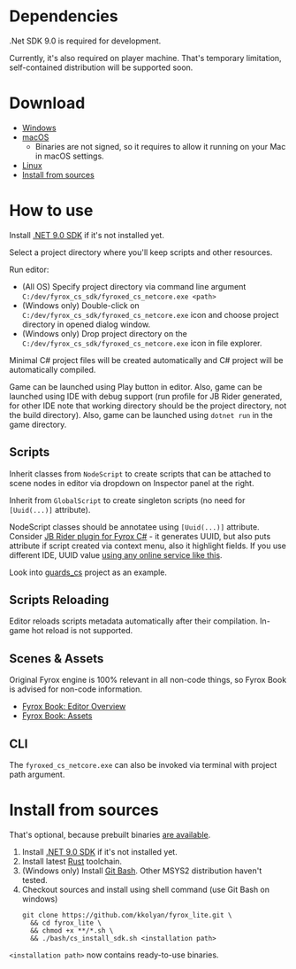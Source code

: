 # Dependencies

.Net SDK 9.0 is required for development.

Currently, it's also required on player machine. That's temporary limitation, self-contained distribution will be
supported soon.

# Download

* [Windows](https://github.com/kkolyan/fyrox_lite_bin/raw/refs/heads/0.1.0/fyrox_csharp-0.1.0-win.zip)
* [macOS](https://github.com/kkolyan/fyrox_lite_bin/raw/refs/heads/0.1.0/fyrox_csharp-0.1.0-macos.zip)
    * Binaries are not signed, so it requires to allow it running on your Mac in macOS settings.
* [Linux](https://github.com/kkolyan/fyrox_lite_bin/raw/refs/heads/0.1.0/fyrox_csharp-0.1.0-linux.zip)
* [Install from sources](#install-from-sources)

# How to use

Install [.NET 9.0 SDK](https://dotnet.microsoft.com/en-us/download/dotnet) if it's not installed yet.

Select a project directory where you'll keep scripts and other resources.

Run editor:

* (All OS) Specify project directory via command line argument `C:/dev/fyrox_cs_sdk/fyroxed_cs_netcore.exe <path>`
* (Windows only) Double-click on `C:/dev/fyrox_cs_sdk/fyroxed_cs_netcore.exe` icon and choose project directory in
  opened
  dialog window.
* (Windows only) Drop project directory on the `C:/dev/fyrox_cs_sdk/fyroxed_cs_netcore.exe` icon in file explorer.

Minimal C# project files will be created automatically and C# project will be automatically compiled.

Game can be launched using Play button in editor. Also, game can be launched using IDE with debug support (run profile
for JB Rider generated, for other IDE note that working directory should be the project directory, not the build
directory). Also, game can be launched using `dotnet run` in the game directory.

## Scripts

Inherit classes from `NodeScript` to create scripts that can be attached to scene nodes in editor via dropdown on
Inspector panel at the right.

Inherit from `GlobalScript` to create singleton scripts (no need for `[Uuid(...)]` attribute).

NodeScript classes should be annotatee using `[Uuid(...)]`
attribute.
Consider [JB Rider plugin for Fyrox C#](https://plugins.jetbrains.com/plugin/27613-fyroxlite?noRedirect=true) - it
generates UUID, but also puts attribute if script created via context menu, also it highlight fields. If you use
different
IDE,
UUID
value [using any online service like this](https://www.uuidgenerator.net/).

Look into [guards_cs](https://github.com/kkolyan/fyrox_lite/tree/main/showcase/guards_cs) project as an example.

## Scripts Reloading

Editor reloads scripts metadata automatically after their compilation. In-game hot reload is not supported.

## Scenes & Assets

Original Fyrox engine is 100% relevant in all non-code things, so Fyrox Book is advised for non-code information.

* [Fyrox Book: Editor Overview](https://fyrox-book.github.io/beginning/editor_overview.html)
* [Fyrox Book: Assets](https://fyrox-book.github.io/beginning/assets.html)

## CLI

The `fyroxed_cs_netcore.exe` can also be invoked via terminal with project path argument.

# Install from sources

That's optional, because prebuilt binaries [are available](#download).

1. Install [.NET 9.0 SDK](https://dotnet.microsoft.com/en-us/download/dotnet) if it's not installed yet.
2. Install latest [Rust](https://rustup.rs/) toolchain.
3. (Windows only) Install [Git Bash](https://git-scm.com/downloads/win). Other MSYS2 distribution haven't tested.
4. Checkout sources and install using shell command (use Git Bash on windows)
    ```shell 
    git clone https://github.com/kkolyan/fyrox_lite.git \
      && cd fyrox_lite \
      && chmod +x **/*.sh \
      && ./bash/cs_install_sdk.sh <installation path>
   ```

`<installation path>` now contains ready-to-use binaries.
